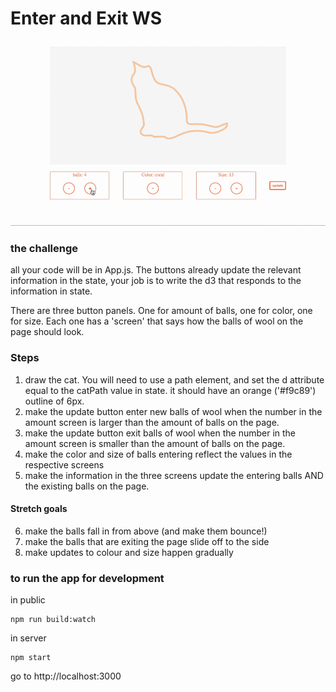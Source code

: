 # Enter and Exit WS

![](./public/cat-gif.gif)

### the challenge

all your code will be in App.js. The buttons already update the relevant information in the state, your job is to write the d3 that responds to the information in state.

There are three button panels. One for amount of balls, one for color, one for size. Each one has a 'screen' that says how the balls of wool on the page should look.

### Steps

1. draw the cat. You will need to use a path element, and set the d attribute equal to the catPath value in state. it should have an orange ('#f9c89') outline of 6px.
2. make the update button enter new balls of wool when the number in the amount screen is larger than the amount of balls on the page.
3. make the update button exit balls of wool when the number in the amount screen is smaller than the amount of balls on the page.
4. make the color and size of balls entering reflect the values in the respective screens
5. make the information in the three screens update the entering balls AND the existing balls on the page.

#### Stretch goals

6. make the balls fall in from above (and make them bounce!)
7. make the balls that are exiting the page slide off to the side
8. make updates to colour and size happen gradually

### to run the app for development

in public

```
npm run build:watch
```

in server

```
npm start
```

go to http://localhost:3000
